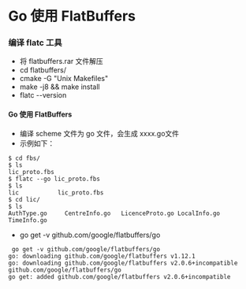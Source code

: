 # Go 使用 FlatBuffers

### 编译 flatc 工具
- 将 flatbuffers.rar 文件解压
- cd flatbuffers/
- cmake -G "Unix Makefiles"
- make -j8 && make install
- flatc --version

#### Go 使用 FlatBuffers
  - 编译 scheme 文件为 go 文件，会生成 xxxx.go文件
- 示例如下：
```shell
$ cd fbs/
$ ls
lic_proto.fbs
$ flatc --go lic_proto.fbs
$ ls
lic           lic_proto.fbs
$ cd lic/
$ ls
AuthType.go     CentreInfo.go   LicenceProto.go LocalInfo.go    TimeInfo.go
```

- go get -v github.com/google/flatbuffers/go
```shell 
 go get -v github.com/google/flatbuffers/go
go: downloading github.com/google/flatbuffers v1.12.1
go: downloading github.com/google/flatbuffers v2.0.6+incompatible
github.com/google/flatbuffers/go
go get: added github.com/google/flatbuffers v2.0.6+incompatible

```
   